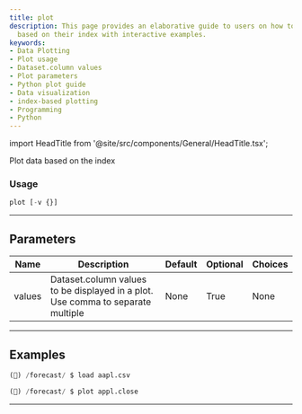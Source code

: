 ```yaml
---
title: plot
description: This page provides an elaborative guide to users on how to plot data
  based on their index with interactive examples.
keywords:
- Data Plotting
- Plot usage
- Dataset.column values
- Plot parameters
- Python plot guide
- Data visualization
- index-based plotting
- Programming
- Python
---
```


import HeadTitle from '@site/src/components/General/HeadTitle.tsx';

<HeadTitle title="forecast /plot - Reference | OpenBB Terminal Docs" />

Plot data based on the index

### Usage

```python
plot [-v {}]
```

---

## Parameters

| Name | Description | Default | Optional | Choices |
| ---- | ----------- | ------- | -------- | ------- |
| values | Dataset.column values to be displayed in a plot. Use comma to separate multiple | None | True | None |


---

## Examples

```python
(🦋) /forecast/ $ load aapl.csv

(🦋) /forecast/ $ plot appl.close
```
---
